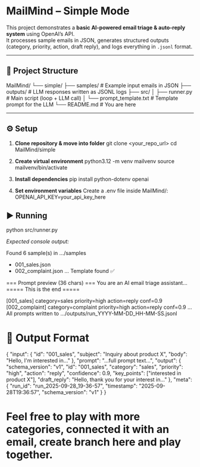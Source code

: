 # MailMind – Simple Mode

This project demonstrates a **basic AI-powered email triage & auto-reply system** using OpenAI’s API.  
It processes sample emails in JSON, generates structured outputs (category, priority, action, draft reply), and logs everything in `.jsonl` format.

---

## 📂 Project Structure

MailMind/
└── simple/
├── samples/              # Example input emails in JSON
├── outputs/              # LLM responses written as JSONL logs
├── src/
│   ├── runner.py         # Main script (loop + LLM call)
│   └── prompt_template.txt # Template prompt for the LLM
└── README.md             # You are here

---

## ⚙️ Setup

1. **Clone repository & move into folder**
   git clone <your_repo_url>
   cd MailMind/simple


2.	**Create virtual environment**
    python3.12 -m venv mailvenv
    source mailvenv/bin/activate


3.	**Install dependencies**
    pip install python-dotenv openai


4.	**Set environment variables**
    Create a .env file inside MailMind/:
        OPENAI_API_KEY=your_api_key_here


## ▶️ Running

python src/runner.py

*Expected console output:*

Found 6 sample(s) in .../samples
 - 001_sales.json
 - 002_complaint.json
 ...
Template found ✅

=== Prompt preview (36 chars) ===
You are an AI email triage assistant...
===== This is the end =====

[001_sales] category=sales priority=high action=reply conf=0.9
[002_complaint] category=complaint priority=high action=reply conf=0.9
...
All prompts written to .../outputs/run_YYYY-MM-DD_HH-MM-SS.jsonl

# 📄 Output Format

{
  "input": {
    "id": "001_sales",
    "subject": "Inquiry about product X",
    "body": "Hello, I'm interested in..."
  },
  "prompt": "...full prompt text...",
  "output": {
    "schema_version": "v1",
    "id": "001_sales",
    "category": "sales",
    "priority": "high",
    "action": "reply",
    "confidence": 0.9,
    "key_points": ["interested in product X"],
    "draft_reply": "Hello, thank you for your interest in..."
  },
  "meta": {
    "run_id": "run_2025-09-28_19-36-57",
    "timestamp": "2025-09-28T19:36:57",
    "schema_version": "v1"
  }
}


# Feel free to play with more categories, connected it with an email, create branch here and play together. 